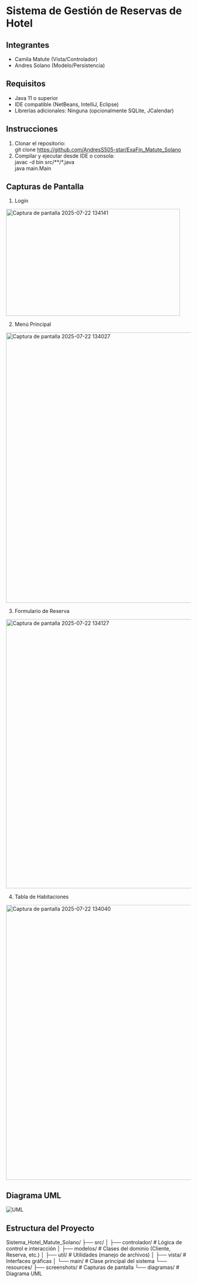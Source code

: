 # Sistema de Gestión de Reservas de Hotel

## Integrantes
- Camila Matute (Vista/Controlador)
- Andres Solano (Modelo/Persistencia)

## Requisitos
- Java 11 o superior
- IDE compatible (NetBeans, IntelliJ, Eclipse)
- Librerías adicionales: Ninguna (opcionalmente SQLite, JCalendar)

## Instrucciones
1. Clonar el repositorio:  
   git clone https://github.com/AndresS505-star/ExaFin_Matute_Solano
2. Compilar y ejecutar desde IDE o consola:  
   javac -d bin src/**/*.java  
   java main.Main

## Capturas de Pantalla
1. Login  
<img width="474" height="291" alt="Captura de pantalla 2025-07-22 134141" src="https://github.com/user-attachments/assets/beae1e15-5aef-48dc-8215-8eb41b1948c6" />



2. Menú Principal  
<img width="981" height="735" alt="Captura de pantalla 2025-07-22 134027" src="https://github.com/user-attachments/assets/c954339b-3409-4efa-9657-8b3e1b234b43" />

3. Formulario de Reserva  
<img width="976" height="732" alt="Captura de pantalla 2025-07-22 134127" src="https://github.com/user-attachments/assets/abc356b5-7994-4479-ab74-e90443693b74" />



4. Tabla de Habitaciones  
<img width="975" height="748" alt="Captura de pantalla 2025-07-22 134040" src="https://github.com/user-attachments/assets/c116a9a5-4a34-406b-96d2-37bbd5dba479" />

## Diagrama UML
![UML](/resources/diagramas/uml_hotel.png)

## Estructura del Proyecto
Sistema_Hotel_Matute_Solano/
├── src/
│ ├── controlador/ # Lógica de control e interacción
│ ├── modelos/ # Clases del dominio (Cliente, Reserva, etc.)
│ ├── util/ # Utilidades (manejo de archivos)
│ ├── vista/ # Interfaces gráficas
│ └── main/ # Clase principal del sistema
└── resources/
├── screenshots/ # Capturas de pantalla
└── diagramas/ # Diagrama UML
